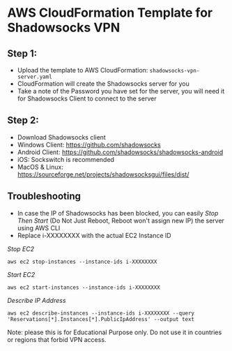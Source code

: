 # AWS CloudFormation Template for Shadowsocks VPN

## Step 1:

- Upload the template to AWS CloudFormation: `shadowsocks-vpn-server.yaml`
- CloudFormation will create the Shadowsocks server for you
- Take a note of the Password you have set for the server, you will need it for Shadowsocks Client to connect to the server

## Step 2:

- Download Shadowsocks client
- Windows Client: https://github.com/shadowsocks
- Android Client: https://github.com/shadowsocks/shadowsocks-android
- iOS: Sockswitch is recommended
- MacOS & Linux: https://sourceforge.net/projects/shadowsocksgui/files/dist/ 


## Troubleshooting

- In case the IP of Shadowsocks has been blocked, you can easily *Stop Then Start* (Do Not Just Reboot, Reboot won't assign new IP) the server using AWS CLI
- Replace i-XXXXXXXX with the actual EC2 Instance ID

*Stop EC2*
```
aws ec2 stop-instances --instance-ids i-XXXXXXXX
```

*Start EC2*
```
aws ec2 start-instances --instance-ids i-XXXXXXXX
```

*Describe IP Address*
```
aws ec2 describe-instances --instance-ids i-XXXXXXXX --query 'Reservations[*].Instances[*].PublicIpAddress' --output text
```



Note: please this is for Educational Purpose only. Do not use it in countries or regions that forbid VPN access.

